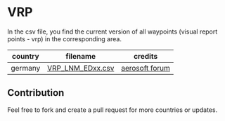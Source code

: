 # VRP

In the csv file, you find the current version of all waypoints (visual report points - vrp) in the corresponding area.

| country | filename | credits|
|-----|----|---|
| germany | [VRP_LNM_EDxx.csv](https://raw.githubusercontent.com/Heiss/VRP/master/VRP_LNM_EDxx.csv) | [aerosoft forum](https://forum.aerosoft.com/index.php?/topic/122760-pflichtmeldepunkte-waypoints-in-x-plane-11/&do=findComment&comment=942902) |

## Contribution

Feel free to fork and create a pull request for more countries or updates.
